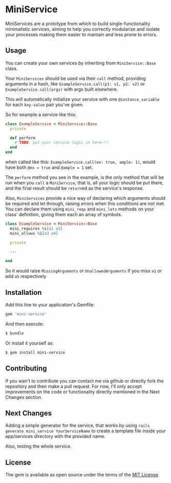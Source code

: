 # MiniService
MiniServices are a prototype from which to build single-functionality
 minimalistic services, aiming to
help you correctly modularize and isolate your processes making them easier to
mantain and less prone to
errors.

## Usage
You can create your own services by inheriting from `MiniService::Base` class.

Your `MiniServices` should be used via their `call` method, providing arguments
in a hash, like
`ExampleService.call(p1: v1, p2: v2)` or `ExampleService.call(args)` with args
built elsewhere.

This will automatically initialize your service with one `@instance_variable`
for each `key-value` pair
you've given.

So for example a service like this:
```ruby
class ExampleService < MiniService::Base
  private

  def perform
    # TODO: put your service logic in here~!!
  end
end
```

when called like this: `ExampleService.call(ex: true, ample: 1)`, would have
both `@ex = true` and
`@ample = 1` set.

The `perform` method you see in the example, is the only method that will be
run when you `call` a
`MiniService`; that is, all your logic should be put there, and the final
result should be `return`ed as the
service's response.

Also, `MiniServices` provide a nice way of declaring which arguments should be
required and let through, raising errors when this conditions are not met.
You can declare them using `mini_reqs` and `mini_lets` methods on your class'
definition, giving them each an array of symbols.

```ruby
class ExampleService < MiniService::Base
  mini_requires %i[a1 a2]
  mini_allows %i[a3 a4]

  private

  ···

end
```

So it would raise `MissingArguments` or `UnallowedArguments` if you miss `a1`
or add `a5` respectively

## Installation
Add this line to your application's Gemfile:

```ruby
gem 'mini-service'
```

And then execute:
```bash
$ bundle
```

Or install it yourself as:
```bash
$ gem install mini-service
```

## Contributing
If you wan't to contribute you can contact me via github or directly fork the
repository and then make a
pull request.
For now, I'll only accept improvements on the code or functionality directly
mentioned in the Next Changes
section.

## Next Changes
Adding a simple generator for the service, that works by using
`rails generate mini_service YourServiceName`
to create a template file inside your app/services
directory with the provided name.

Also, testing the whole service.

## License
The gem is available as open source under the terms of the
[MIT License](https://opensource.org/licenses/MIT).
